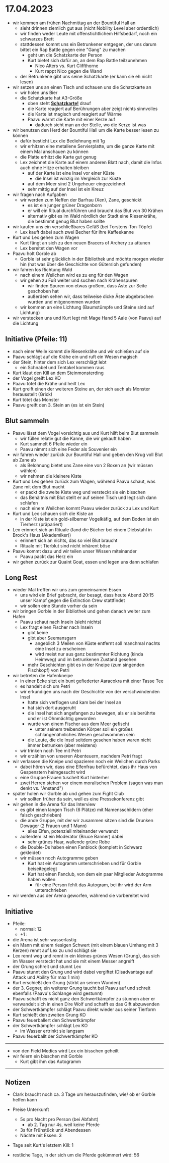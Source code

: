 # 17.04.2023
- wir kommen am frühen Nachmittag an der Bountiful Hall an
	- sieht drinnen ziemlich gut aus (nicht Nobility Level aber ordentlich)
	- wir finden weder Leute mit offenstichtlichem Hilfsbedarf, noch ein schwarzes Brett
	- stattdessen kommt uns ein Betrunkener entgegen, der uns darum bittet ein Rap Battle gegen eine "Gang" zu machen
		- geht um die Schatzkarte der Person
		- Kurt bietet sich dafür an, an dem Rap Battle teilzunehmen
			- Nico Alters vs. Kurt Cliffthorne
			- Kurt rappt Nico gegen die Wand
	- der Betrunkene gibt uns seine Schatzkarte (er kann sie eh nicht lesen)
- wir setzen uns an einen Tisch und schauen uns die Schatzkarte an
	- wir holen uns Bier
	- die Schatzkarte hat A3-Größe
		- oben steht <u>**Schatzkarte!**</u> drauf
		- die Karte reagiert auf Berührungen aber zeigt nichts sinnvolles
		- die Karte ist magisch und reagiert auf Wärme
		- Paavu wärmt die Karte mit einer Kerze auf
			- dadurch sieht man an der Stelle, wo die Kerze ist was
- wir benutzen den Herd der Bountiful Hall um die Karte besser lesen zu können
	- dafür besticht Lex die Bediehnung mit 1g
	- wir erhitzen eine metallene Servierplatte, um die ganze Karte mit einem Mal anschauen zu können
	- die Platte erhitzt die Karte gut genug
	- Lex zeichnet die Karte auf einem anderen Blatt nach, damit die Infos auch ohne Hitze erhalten bleiben
		- auf der Karte ist eine Insel vor einer Küste
			- die Insel ist winzig im Vergleich zur Küste
		- auf dem Meer sind 2 Ungeheuer eingezeichnet
		- sehr mittig auf der Insel ist ein Kreuz
- wir fragen nach Aufgaben
	- wir werden zum Neffen der Barfrau (Xen), Zane, geschickt
		- es ist ein junger grüner Dragonborn
		- er will ein Ritual durchführen und braucht das Blut von 30 Krähen
		- alternativ gibt es im Wald nördlich der Stadt eine Riesenkrähe, die bestimmt genug Blut haben sollte
- wir kaufen uns ein verschließbares Gefäß (bei Torstens-Ton-Töpfe)
	- Lex kauft dabei auch zwei Becher für ihre Kaffeekanne
- Kurt und Lex gehen zum Wagen
	- Kurt fängt an sich zu den neuen Bracers of Archery zu attunen
	- Lex bereitet den Wagen vor
- Paavu holt Gorble ab
	- Gorble ist sehr glücklich in der Bibliothek und möchte morgen wieder hin (hat was über die Geschichte von Gütersloh gefunden)
- wir fahren los Richtung Wald
	- nach einem Weilchen wird es zu eng für den Wagen
	- wir gehen zu Fuß weiter und suchen nach Krähenspuren
		- wir finden Spuren von etwas großem, dass Äste zur Seite geschoben hat
		- außerdem sehen wir, dass teilweise dicke Äste abgebrochen wurden und mitgenommen wurden
	- wir kommen an eine Lichtung (Baumstümpfe und Steine sind auf Lichtung)
- wir verstecken uns und Kurt legt mit Mage Hand 5 Aale (von Paavu) auf die Lichtung

## Initiative (Pfeile: 11)
- nach einer Weile kommt die Riesenkrähe und wir schießen auf sie
- Paavu schlägt auf die Krähe ein und ruft ein Wesen magisch
- der Stein, hinter dem sich Lex verschlägt lebt
	- ein Schnabel und Tentakel kommen raus
- Kurt klaut den Kill an dem Steinmonsterding
- der Vogel greift Lex KO
- Paavu tötet die Krähe und heilt Lex
- Kurt greift einen der weiteren Steine an, der sich auch als Monster herausstellt (Grick)
- Kurt tötet das Monster
- Paavu greift den 3. Stein an (es ist ein Stein)

## Blut sammeln
- Paavu lässt dem Vogel vorsichtig aus und Kurt hilft beim Blut sammeln
	- wir füllen relativ gut die Kanne, die wir gekauft haben
	- Kurt sammelt 6 Pfeile wieder ein
	- Paavu nimmt sich eine Feder als Souvenier ein
- wir fahren wieder zurück zur Bountiful Hall und geben den Krug voll Blut ab Zane ab
	- als Belohnung bietet uns Zane eine von 2 Boxen an (wir müssen wählen)
	- wir nehmen die kleinere Kiste
- Kurt und Lex gehen zurück zum Wagen, während Paavu schaut, was Zane mit dem Blut macht
	- er packt die zweite Kiste weg und versteckt sie ein bisschen
	- das Behältnis mit Blut stellt er auf seinen Tisch und legt sich dann schlafen
	- nach einem Weilchen kommt Paavu wieder zurück zu Lex und Kurt
- Kurt und Lex schauen sich die Kiste an
	- in der Kiste ist ein gold-silberner Vogelkäfig, auf dem Boden ist ein Tierherz (präpariert)
- Lex erinnert sich an Rituale (fand die Bücher bei einem Diebstahl in Brock's Haus (Akademiker))
	- erinnert sich an nichts, das so viel Blut braucht
	- Rituale mit Tierblut sind nicht inhärent böse
- Paavu kommt dazu und wir teilen unser Wissen miteinander
	- Paavu packt das Herz ein
- wir gehen zurück zur Quaint Goat, essen und legen uns dann schlafen

## Long Rest
- wieder Mal treffen wir uns zum gemeinsamen Essen
	- uns wird ein Brief gebracht, der besagt, dass heute Abend 20:15 unser Kampf gegen die Extinction Crew stattfindet
	- wir sollen eine Stunde vorher da sein
- wir bringen Gorble in der Bibliothek und gehen danach weiter zum Hafen
	- Paavu schaut nach Inseln (sieht nichts)
	- Lex fragt einen Fischer nach Inseln
		- gibt keine
		- gibt aber Seemansgarn
			- angeblich 3 Meilen von Küste entfernt soll manchmal nachts eine Insel zu erscheinen
			- wird meist nur aus ganz bestimmter Richtung (kinda Heimweg) und im betrunkenen Zustand gesehen
		- mehr Geschichten gibt es in der Kneipe (zum singenden Fischkopf) von Petri
- wir betreten die Hafenkneipe
	- in einer Ecke sitzt ein bunt gefiederter Aaracokra mit einer Tasse Tee
	- es handelt sich um Petri
	- wir erkundigen uns nach der Geschichte von der verschwindenden Insel
		- hatte sich verflogen und kam bei der Insel an
		- hat sich dort ausgeruht
		- die Insel hat sich angefangen zu bewegen, als er sie berührte und er ist Ohnmächtig geworden
		- wurde von einem Fischer aus dem Meer gefischt
			- unter seinem treibenden Körper soll ein großes schlangenähnliches Wesen geschwommen sein
		- die Leute, die die Insel seitdem gesehen haben waren nicht immer betrunken (aber meistens)
	- wir trinken noch Tee mit Petri
	- wir erzählen von unseren Abenteuern, nachdem Petri fragt
- wir verlassen die Kneipe und spazieren noch ein Weilchen durch Parks
	- dabei hören wir, dass eine Elfenfrau befürchtet, dass ihr Haus von Gespenstern heimgesucht wird
	- eine Gruppe Frauen tuschelt Kurt hinterher
	- zwei Herren stehen vor einem moralischen Problem (sagen was man denkt vs. "Anstand")
- später holen wir Gorble ab und gehen zum Fight Club
	- wir sollten früher da sein, weil es eine Pressekonferenz gibt
- wir gehen in die Arena für das Interview
	- es gibt einen langen Tisch (6 Plätze) mit Namensschildern (eher falsch geschrieben)
	- die ande Gruppe, mit der wir zusammen sitzen sind die Drunken Dowager (2 Frauen und 1 Mann)
		- alles Elfen, potenziell miteinander verwandt
	- außerdem ist ein Moderator (Bruce Banner) dabei
		- sehr grünes Haar, wallende grüne Robe
	- die Double-Ds haben einen Fanblock (komplett in Schwarz gekleidet)
	- wir müssen noch Autogramme geben
		- Kurt hat ein Autogramm unterschrieben und für Gorble beiseitegelegt
		- Kurt hat einen Fanclub, von dem ein paar Mitglieder Autogramme haben wollen
			- für eine Person fehlt das Autogram, bei ihr wird der Arm unterschrieben
- wir werden aus der Arena geworfen, während sie vorbereitet wird

## Initiative
- Pfeile:
	- normal: 12
	- +1 :
- die Arena ist sehr wasserlastig
- ein Mann mit einem riesigen Schwert (mit einem blauen Umhang mit 3 Kerzen) rennt auf Lex zu und schlägt sie
- Lex rennt weg und rennt in ein kleines grünes Wesen (Grung), das sich im Wasser versteckt hat und sie mit einem Messer angreift
- der Grung schreit und stunnt Lex
- Paavu stunnt den Grung und wird dabei vergiftet (Disadvantage auf Attack und Ability für max 1 min)
- Kurt erschießt den Grung (stirbt an seinen Wunden)
- der 3. Gegner, ein weiterer Grung taucht bei Paavu auf und schreit ebenfalls (Paavu's Schlange wird gestunnt)
- Paavu schafft es nicht ganz den Schwertkämpfer zu stunnen aber er verwandelt sich in einen Dire Wolf und schafft es das Gift abzuwenden
- der Schwertkämpfer schlägt Paavu direkt wieder aus seiner Tierform
- Kurt schießt den zweiten Grung KO
- Paavu feuerballert den Schwertkämpfer
- der Schwertkämpfer schlägt Lex KO
	- im Wasser ertrinkt sie langsam
- Paavu feuerballt der Schwertkämpfer KO

---

- von den Field Medics wird Lex ein bisschen geheilt
- wir feiern ein bisschen mit Gorble
	- Kurt gibt ihm das Autogramm

---
## Notizen
- Clark braucht noch ca. 3 Tage um herauszufinden, wie/ ob er Gorble helfen kann

- Preise Unterkunft
	- 5s pro Nacht pro Person (bei Abfahrt)
		- ab 2. Tag nur 4s, weil keine Pferde
	- 3s für Frühstück und Abendessen
	- Nächte mit Essen: 3

- Tage seit Kurt's letztem Kill: 1
- restliche Tage, in der sich um die Pferde gekümmert wird: 56